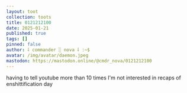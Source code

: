 ```yaml
---
layout: toot
collection: toots
title: 0121212100
date: 2025-01-21
published: true
tags: []
pinned: false
author: ⸸ commander ░ nova ⸸ :~$
avatar: /img/avatar/daemon.jpeg
mastodon: https://mastodon.online/@cmdr_nova/0121212100
---
```


having to tell youtube more than 10 times I'm not interested in recaps of enshittification day
